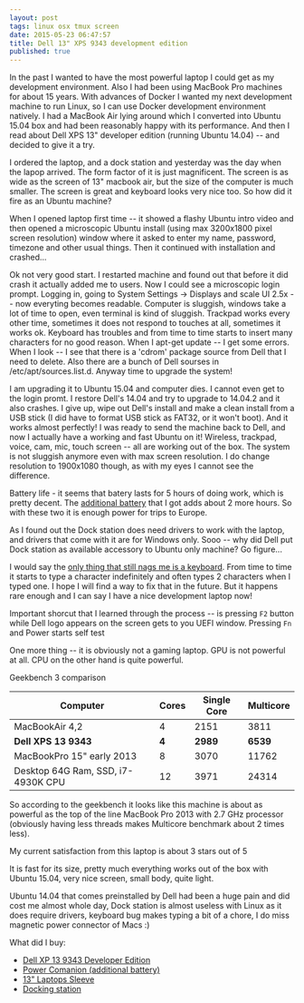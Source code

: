 ```yaml
---
layout: post
tags: linux osx tmux screen
date: 2015-05-23 06:47:57
title: Dell 13" XPS 9343 development edition
published: true
---
```


In the past I wanted to have the most powerful laptop I could get as my
development environment. Also I had been using MacBook Pro machines for about
15 years. With advances of Docker I wanted my next development machine to run
Linux, so I can use Docker development environment natively. I had a MacBook
Air lying around which I converted into Ubuntu 15.04 box and had been
reasonably happy with its performance. And then I read about Dell XPS 13"
developer edition (running Ubuntu 14.04) -- and decided to give it a try.

I ordered the laptop, and a dock station and yesterday was the day when the
lapop arrived. The form factor of it is just magnificent. The screen is as wide
as the screen of 13" macbook air, but the size of the computer is much smaller.
The screen is great and keyboard looks very nice too. So how did it fire
as an Ubuntu machine?

When I opened laptop first time -- it showed a flashy Ubuntu intro video and
then opened a microscopic Ubuntu install (using max 3200x1800 pixel screen
resolution) window where it asked to enter my name, password, timezone and
other usual things. Then it continued with installation and crashed...

Ok not very good start. I restarted machine and found out that before it did
crash it actually added me to users. Now I could see a microscopic login
prompt. Logging in, going to System Settings -> Displays and scale UI 2.5x --
now everyting becomes readable. Computer is sluggish, windows take a lot of
time to open, even terminal is kind of sluggish. Trackpad works every other
time, sometimes it does not respond to touches at all, sometimes it works ok.
Keyboard has troubles and from time to time starts to insert many characters
for no good reason. When I apt-get update -- I get some errors. When I look --
I see that there is a 'cdrom' package source from Dell that I need to delete.
Also there are a bunch of Dell sourses in /etc/apt/sources.list.d. Anyway
time to upgrade the system!

I am upgrading it to Ubuntu 15.04 and computer dies. I cannot even get to the
login promt. I restore Dell's 14.04 and try to upgrade to 14.04.2 and it also
crashes. I give up, wipe out Dell's install and make a clean install from a USB
stick (I did have to format USB stick as FAT32, or it won't boot). And it works
almost perfectly! I was ready to send the machine back to Dell, and now I
actually have a working and fast Ubuntu on it! Wireless, trackpad, voice, cam,
mic, touch screen -- all are working out of the box. The system is not sluggish
anymore even with max screen resolution. I do change resolution to 1900x1080
though, as with my eyes I cannot see the difference.

Battery life - it seems that batery lasts for  5 hours of doing work, which is
pretty decent. The [additional battery][powercomp] that I got adds about 2 more
hours. So with these two it is enough power for trips to Europe.

As I found out the Dock station does need drivers to work with the laptop, and
drivers that come with it are for Windows only. Sooo -- why did Dell put Dock
station as available accessory to Ubuntu only machine? Go figure...

I would say the [only thing that still nags me is a keyboard][bug]. From time
to time it starts to type a character indefinitely and often types 2 characters
when I typed one. I hope I will find a way to fix that in the future. But it
happens rare enough and I can say I have a nice development laptop now!

Important shorcut that I learned through the process -- is pressing `F2` button
while Dell logo appears on the screen gets to you UEFI window. Pressing `Fn`
and Power starts self test

One more thing -- it is obviously not a gaming laptop. GPU is not powerful at
all. CPU on the other hand is quite powerful.

Geekbench 3 comparison

| Computer                            | Cores     | Single Core | Multicore |
|-------------------------------------|-----------|-------------|-----------|
| MacBookAir 4,2                      | 4         | 2151        | 3811      |
| **Dell XPS 13 9343**                | **4**     | **2989**    | **6539**  |
| MacBookPro 15" early 2013           | 8         | 3070        | 11762     |
| Desktop 64G Ram, SSD,  i7-4930K CPU | 12        | 3971        | 24314     |

So according to the geekbench it looks like this machine is about as powerful
as the top of the line MacBook Pro 2013  with 2.7 GHz processor (obviously
having less threads makes Multicore benchmark about 2 times less).

My current satisfaction from this laptop is about 3 stars out of 5

It is fast for its size, pretty much everything works out of the box with
Ubuntu 15.04, very nice screen, small body, quite light.

Ubuntu 14.04 that comes preinstalled by Dell had been a huge pain and did cost
me almost whole day, Dock station is almost useless with Linux as it does
require drivers, keyboard bug makes typing a bit of a chore, I do miss magnetic
power connector of Macs :)

What did I buy:

* [Dell XP 13 9343 Developer Edition][xps13]
* [Power Comanion (additional battery)][powercomp]
* [13" Laptops Sleeve][sleeve]
* [Docking station][dock]

[bug]: http://en.community.dell.com/techcenter/os-applications/f/4613/t/19630257
[xps13]: http://www.dell.com/us/business/p/xps-13-linux/pd
[sleeve]: http://accessories.dell.com/sna/PopupProductDetail.aspx?c=us&l=en&cs=04&sku=325-BBED&price=24.99&client=config
[powercomp]: http://accessories.dell.com/sna/PopupProductDetail.aspx?c=us&l=en&cs=04&sku=451-BBLZ&price=84.99&client=config
[dock]: http://accessories.dell.com/sna/PopupProductDetail.aspx?c=us&l=en&cs=04&sku=452-BBPG&price=139.99&client=config
